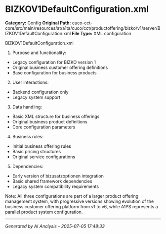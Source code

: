 # BIZKOV1DefaultConfiguration.xml

**Category:** Config
**Original Path:** cuco-cct-core/src/main/resources/at/a1ta/cuco/cct/productoffering/bizko/v1/server/BIZKOV1DefaultConfiguration.xml
**File Type:** XML configuration

BIZKOV1DefaultConfiguration.xml

1. Purpose and functionality:
- Legacy configuration for BIZKO version 1
- Original business customer offering definitions
- Base configuration for business products

2. User interactions:
- Backend configuration only
- Legacy system support

3. Data handling:
- Basic XML structure for business offerings
- Original business product definitions
- Core configuration parameters

4. Business rules:
- Initial business offering rules
- Basic pricing structures
- Original service configurations

5. Dependencies:
- Early version of bizusatzoptionen integration
- Basic shared framework dependencies
- Legacy system compatibility requirements

Note: All three configurations are part of a larger product offering management system, with progressive versions showing evolution of the business customer offering platform from v1 to v6, while A1PS represents a parallel product system configuration.

---
*Generated by AI Analysis - 2025-07-05 17:48:33*
